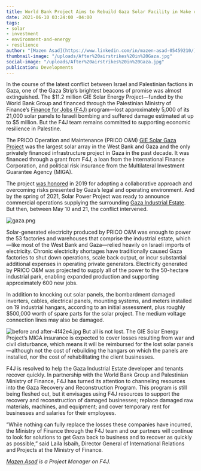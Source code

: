```yaml
---
title: World Bank Project Aims to Rebuild Gaza Solar Facility in Wake of Conflict
date: 2021-06-10 03:24:00 -04:00
tags:
- solar
- investment
- environment-and-energy
- resilience
author: "[Mazen Asad](https://www.linkedin.com/in/mazen-asad-05459210/)"
thumbnail-image: "/uploads/After%20airstrikes%20in%20Gaza.jpg"
social-image: "/uploads/After%20airstrikes%20in%20Gaza.jpg"
publication: Developments
---
```


In the course of the latest conflict between Israel and Palestinian factions in Gaza, one of the Gaza Strip’s brightest beacons of promise was almost extinguished. The $11.2 million GIE Solar Energy Project—funded by the World Bank Group and financed through the Palestinian Ministry of Finance’s [Finance for Jobs (F4J)](https://www.dai.com/our-work/projects/palestine-finance-for-jobs-f4j) program—lost approximately 5,000 of its 21,000 solar panels to Israeli bombing and suffered damage estimated at up to $5 million. But the F4J team remains committed to supporting economic resilience in Palestine.






The PRICO Operation and Maintenance (PRICO O&M) [GIE Solar Gaza Project](https://www.worldbank.org/en/about/partners/brief/west-bank-and-gaza-securing-energy-for-growth-and-development) was the largest solar array in the West Bank and Gaza and the only privately financed infrastructure project in Gaza in the past decade. It was financed through a grant from F4J, a loan from the International Finance Corporation, and political risk insurance from the Multilateral Investment Guarantee Agency (MIGA). 

The project [was honored](https://www.dai.com/news/dai-led-solar-financing-project-in-palestine-wins-excellence-award-from-world-bank) in 2019 for adopting a collaborative approach and overcoming risks presented by Gaza’s legal and operating environment. And by the spring of 2021, Solar Power Project was ready to announce commercial operations supplying the surrounding [Gaza Industrial Estate](https://www.ifc.org/wps/wcm/connect/news_ext_content/ifc_external_corporate_site/news+and+events/news/impact-stories/solar-power-gaza). But then, between May 10 and 21, the conflict intervened.

![gaza.png](/uploads/gaza.png)

Solar-generated electricity produced by PRICO O&M was enough to power the 53 factories and warehouses that comprise the industrial estate, which—like most of the West Bank and Gaza—relied heavily on Israeli imports of electricity. Chronic electricity shortages have traditionally caused Gaza factories to shut down operations, scale back output, or incur substantial additional expenses in operating private generators. Electricity generated by PRICO O&M was projected to supply all of the power to the 50-hectare industrial park, enabling expanded production and supporting approximately 600 new jobs.

In addition to knocking out solar panels, the bombardment damaged inverters, cables, electrical panels, mounting systems, and meters installed on 19 industrial hangars, according to an initial assessment, plus roughly $500,000 worth of spare parts for the solar project. The medium voltage connection lines may also be damaged.
 
![before and after-4f42e4.jpg](/uploads/before%20and%20after-4f42e4.jpg)
But all is not lost. The GIE Solar Energy Project’s MIGA insurance is expected to cover losses resulting from war and civil disturbance, which means it will be reimbursed for the lost solar panels—although not the cost of rebuilding the hangars on which the panels are installed, nor the cost of rehabilitating the client businesses. 

F4J is resolved to help the Gaza Industrial Estate developer and tenants recover quickly. In partnership with the World Bank Group and Palestinian Ministry of Finance, F4J has turned its attention to channeling resources into the Gaza Recovery and Reconstruction Program. This program is still being fleshed out, but it envisages using F4J resources to support the recovery and reconstruction of damaged businesses; replace damaged raw materials, machines, and equipment; and cover temporary rent for businesses and salaries for their employees. 

“While nothing can fully replace the losses these companies have incurred, the Ministry of Finance through the F4J team and our partners will continue to look for solutions to get Gaza back to business and to recover as quickly as possible,” said Laila Isbaih, Director General of International Relations and Projects at the Ministry of Finance.

*[Mazen Asad](https://www.linkedin.com/in/mazen-asad-05459210/) is a Project Manager on F4J.*